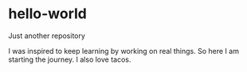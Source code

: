 # hello-world
Just another repository

I was inspired to keep learning by working on real things. So here I am starting the journey.
I also love tacos. 
